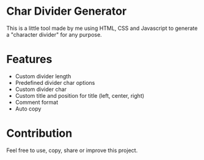 # Char Divider Generator
This is a little tool made by me using HTML, CSS and Javascript to generate a "character divider" for any purpose.

# Features
* Custom divider length
* Predefined divider char options
* Custom divider char
* Custom title and position for title (left, center, right)
* Comment format
* Auto copy

# Contribution
Feel free to use, copy, share or improve this project.

